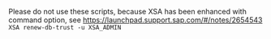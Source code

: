 Please do not use these scripts, because XSA has been enhanced with command option, see
https://launchpad.support.sap.com/#/notes/2654543
``
XSA renew-db-trust -u XSA_ADMIN
``
